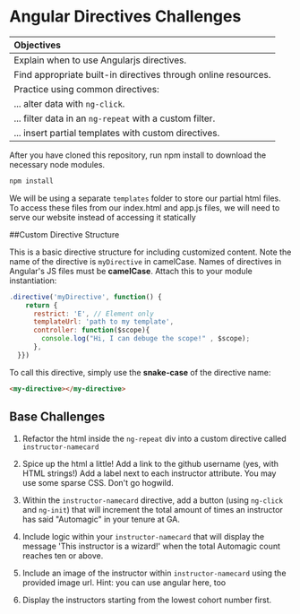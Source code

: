 # Angular Directives Challenges

| Objectives |
| :--- |
| Explain when to use Angularjs directives. |
| Find appropriate built-in directives through online resources. | 
| Practice using common directives: |
| ... alter data with `ng-click`. |
| ... filter data in an `ng-repeat` with a custom filter. |
| ... insert partial templates with custom directives. 

After you have cloned this repository, run npm install to download the necessary node modules.

```javascript
npm install
```

We will be using a separate `templates` folder to store our partial html files.  To access these files from our index.html and app.js files, we will need to serve our website instead of accessing it statically 


##Custom Directive Structure

This is a basic directive structure for including customized content. Note the name of the directive is `myDirective` in camelCase.  Names of directives in Angular's JS files must be **camelCase**.  Attach this to your module instantiation:

```javascript
.directive('myDirective', function() {
    return {
      restrict: 'E', // Element only
      templateUrl: 'path to my template',
      controller: function($scope){
        console.log("Hi, I can debuge the scope!" , $scope);
      },
  }})
```

To call this directive, simply use the **snake-case** of the directive name:

```html
<my-directive></my-directive>
```

## Base Challenges
1. Refactor the html inside the `ng-repeat` div into a custom directive called `instructor-namecard`

2. Spice up the html a little!  Add a link to the github username (yes, with HTML strings!)  Add a label next to each instructor attribute.  You may use some sparse CSS. Don't go hogwild.

3. Within the `instructor-namecard` directive, add a button (using `ng-click` and `ng-init`) that will increment the total amount of times an instructor has said "Automagic" in your tenure at GA.

4. Include logic within your `instructor-namecard` that will display the message 'This instructor is a wizard!' when the total Automagic count reaches ten or above.


5.  Include an image of the instructor within `instructor-namecard` using the provided image url. Hint: you can use angular here, too

6.  Display the instructors starting from the lowest cohort number first.
